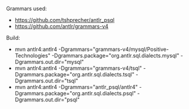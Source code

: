 Grammars used:

- https://github.com/tshprecher/antlr_psql
- https://github.com/antlr/grammars-v4

Build:
- mvn antlr4:antlr4 -Dgrammars="grammars-v4/mysql/Positive-Technologies" -Dgrammars.package="org.antlr.sql.dialects.mysql" -Dgrammars.out.dir="mysql"
- mvn antlr4:antlr4 -Dgrammars="grammars-v4/tsql" -Dgrammars.package="org.antlr.sql.dialects.tsql" -Dgrammars.out.dir="tsql"
- mvn antlr4:antlr4 -Dgrammars="antlr_psql/antlr4" -Dgrammars.package="org.antlr.sql.dialects.psql" -Dgrammars.out.dir="psql"